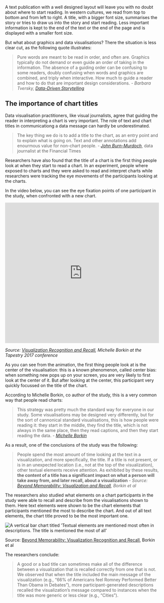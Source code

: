A text publication with a well designed layout will leave you with no doubt about where to start reading. In western cultures, we read from top to bottom and from left to right. A title, with a bigger font size, summarises the story or tries to draw us into the story and start reading. Less important information is kept to the end of the text or the end of the page and is displayed with a smaller font size.

But what about graphics and data visualisations? There the situation is less clear cut, as the following quote illustrates: 

> Pure words are meant to be read in order, and often are. Graphics typically do not demand or even guide an order of taking in the information. The absence of a guiding order can be confusing to some readers, doubly confusing when words and graphics are combined, and triply when interactive. How much to guide a reader and how to do that are important design considerations. *- Barbara Tversky, [Data-Driven Storytelling](https://www.routledge.com/Data-Driven-Storytelling/Riche-Hurter-Diakopoulos-Carpendale/p/book/9781138197107)*
> 

## The importance of chart titles

Data visualisation practitioners, like visual journalists, agree that guiding the reader in interpreting a chart is very important. The role of text and chart titles in communicationg a data message can hardly be underestimated.

> The key thing we do is to add a title to the chart, as an entry point and to explain what is going on. Text and other annotations add enourmous value for non-chart people. *- [John Burn-Murdoch](https://twitter.com/maartenzam/status/1442821307909935104)*, data journalist at the Financial Times
> 

Researchers have also found that the title of a chart is the first thing people look at when they start to read a chart. In an experiment, people where exposed to charts and they were asked to read and interpret charts while researchers were tracking the eye movements of the participants looking at the charts.

In the video below, you can see the eye fixation points of one participant in the study, when confronted with a new chart.

<iframe width="100%" height="460" src="https://www.youtube.com/embed/k7141r6QQ2A?start=1200" title="YouTube video player" frameborder="0" allow="accelerometer; autoplay; clipboard-write; encrypted-media; gyroscope; picture-in-picture; web-share" allowfullscreen></iframe>

_Source: [Visualization Recognition and Recall](https://www.youtube.com/watch?v=k7141r6QQ2A), Michelle Borkin at the Tapestry 2017 conference_

As you can see from the animation, the first thing people look at is the center of the visualisation: this is a known phenomenon, called center bias: when something new pops up on your screen, you are very likely to first look at the center of it. But after looking at the center, this participant very quickly focussed on the title of the chart.

According to Michelle Borkin, co author of the study, this is a very common way that people read charts:

> This strategy was pretty much the standard way for everyone in our study. Some visualisations may be designed very differently, but for the sort of cannonical standard visualisations, this is how people were reading it: they start in the middle, they find the title, which is not always in the same place, then they read captions, and then they start reading the data. *- [Michelle Borkin](https://www.youtube.com/watch?v=k7141r6QQ2A&t=1200s)*
> 

As a result, one of the conclusions of the study was the following:

> People spend the most amount of time looking at the text in a visualization, and more specifically, the title. If a title is not present, or is in an unexpected location (i.e., not at the top of the visualization), other textual elements receive attention. As exhibited by these results, **the content of a title has a significant impact on what a person will take away from, and later recall, about a visualization** *- Source: [Beyond Memorability: Visualization and Recall](https://vcg.seas.harvard.edu/files/pfister/files/infovis_submission251-camera.pdf), Borkin et al*
> 

The researchers also studied what elements on a chart participants in the study were able to recall and describe from the visualisations shown to them. Here text elements were shown to be the chart elements that participants mentioned the most to describe the chart. And out of all text elements, the chart title proved to be the most important one.

![A vertical bar chart titled 'Textual elements are mentioned most often in descriptions. The title is mentioned the most of all'](Chart%20titles%20a7626097449d49709422757bf4a8c724/importance-of-title-borkin.png)

Source: [Beyond Memorability: Visualization Recognition and Recall](https://vcg.seas.harvard.edu/files/pfister/files/infovis_submission251-camera.pdf), Borkin et al

The researchers conclude:

> A good or a bad title can sometimes make all of the difference between a visualization that is recalled correctly from one that is not. We observed that when the title included the main message of the visualization (e.g., “66% of Americans feel Romney Performed Better Than Obama in Debates”), more participant-generated descriptions recalled the visualization’s message compared to instances when the title was more generic or less clear (e.g., “Cities”).